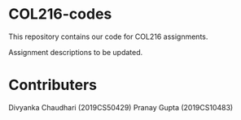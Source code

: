 # COL216-codes

This repository contains our code for COL216 assignments. 

Assignment descriptions to be updated. 

# Contributers 

Divyanka Chaudhari (2019CS50429)
Pranay Gupta (2019CS10483)
